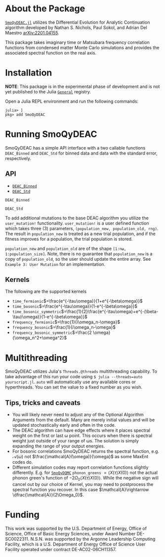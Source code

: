 # About the Package

[`SmoQyDEAC.jl`](https://github.com/SmoQySuite/SmoQyDEAC.jl.git) utilizes the Differential Evolution for Analytic Continuation algorithm developed by Nathan S. Nichols, Paul Sokol, and Adrian Del Maestro [arXiv:2201.04155](https://arxiv.org/abs/2201.04155).

This package takes imaginary time or Matsubara frequency correlation functions from condensed matter Monte Carlo simulations and provides the associated spectral function on the real axis. 

# Installation

**NOTE**: This package is in the experimental phase of development and is not yet published to the Julia [`General`](https://github.com/JuliaRegistries/General.git) registry.

Open a Julia REPL environment and run the following commands:
```
julia> ]
pkg> add SmoQyDEAC
```

# Running SmoQyDEAC

SmoQyDEAC has a simple API interface with a two callable functions `DEAC_Binned` and `DEAC_Std` for binned data and data with the standard error, respectively.

## API
- [`DEAC_Binned`](@ref)
- [`DEAC_Std`](@ref)

```@docs
DEAC_Binned
```
```@docs
DEAC_Std
```

To add additional mutations to the base DEAC algorithm you utilize the ```user_mutation!``` functionality. ```user_mutation!``` is a user defined function which takes three (3) parameters, ```(population_new, population_old, rng)```. The result in ```population_new``` is treated as a new trial population, and if the fitness improves for a population, the trial population is stored.

```population_new``` and ```population_old``` are of the shape ```[1:nω, 1:population_size]```. Note, there is no guarantee that ```population_new``` is a copy of ```population_old```, so the user should update the entire array. See `Example 3: User Mutation` for an implementation.

## Kernels
The following are the supported kernels
- `time_fermionic`$=\frac{e^{-\tau\omega}}{1+e^{-\beta\omega}}$
- `time_bosonic`$=\frac{e^{-\tau\omega}}{1-e^{-\beta\omega}}$
- `time_bosonic_symmetric`$=\frac{1}{2}\frac{e^{-\tau\omega}+e^{-(\beta-\tau)\omega}}{1-e^{-\beta\omega}}$
- `frequency_fermionic`$=\frac{1}{i\omega_n-\omega}$
- `frequency_bosonic`$=\frac{1}{i\omega_n-\omega}$
- `frequency_bosonic_symmetric`$=\frac{2 \omega}{\omega_n^2+\omega^2}$

# Multithreading
SmoQyDEAC utilizes Julia's `Threads.@threads` multithreading capability. To take advantage of this run your code using 
```$ julia --threads=auto yourscript.jl```. 
`auto` will automatically use any available cores or hyperthreads. You can set the value to a fixed number as you wish.

## Tips, tricks and caveats

- You will likely never need to adjust any of the Optional Algorithm Arguments from the default. Many are merely initial values and will be updated stochastically early and often in the code.
- The DEAC algorithm can have edge effects where it places spectral weight on the first or last ω point. This occurs when there is spectral weight just outside of your range of ωs. The solution is simply expanding the range of your output energies.
- For bosonic correlations SmoQyDEAC returns the spectral function, e.g. $\mathcal{A}(\omega)$ not $\frac{\mathcal{A}(\omega)}{\omega}$ as some MaxEnt codes do.
- Different simulation codes may report correlation functions slightly differently. E.g. for [`SmoQyDQMC`](https://github.com/SmoQySuite/SmoQyDQMC.jl) `phonon_greens` $=\langle X(\tau)X(0)\rangle$ not the actual phonon green's function of $-2\Omega_0\langle X(\tau)X(0)\rangle$. While the negative sign will cancel out by our choice of Kernel, you may need to postprocess the spectral function you recover. In this case $\mathcal{A}\rightarrow \dfrac{\mathcal{A}}{2\Omega_0}$. 

# Funding
This work was supported by the U.S. Department of Energy, Office of Science, Office of Basic Energy Sciences, under Award Number DE-SC0022311. N.S.N. was supported by the Argonne Leadership Computing Facility, which is a U.S. Department of Energy Office of Science User Facility operated under contract DE-AC02-06CH11357. 

